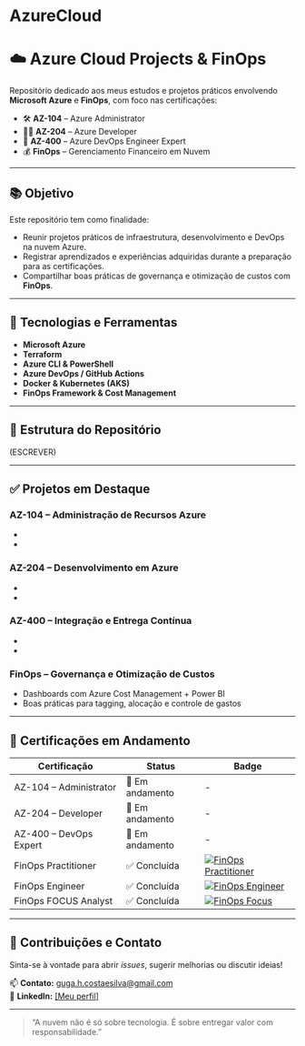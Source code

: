 ﻿# AzureCloud
# ☁️ Azure Cloud Projects & FinOps

Repositório dedicado aos meus estudos e projetos práticos envolvendo **Microsoft Azure** e **FinOps**, com foco nas certificações:

- 🛠️ **AZ-104** – Azure Administrator
- 👨‍💻 **AZ-204** – Azure Developer
- 🔄 **AZ-400** – Azure DevOps Engineer Expert
- 💰 **FinOps** – Gerenciamento Financeiro em Nuvem

---

## 📚 Objetivo

Este repositório tem como finalidade:

- Reunir projetos práticos de infraestrutura, desenvolvimento e DevOps na nuvem Azure.
- Registrar aprendizados e experiências adquiridas durante a preparação para as certificações.
- Compartilhar boas práticas de governança e otimização de custos com **FinOps**.

---

## 🧰 Tecnologias e Ferramentas

- **Microsoft Azure**
- **Terraform**
- **Azure CLI & PowerShell**
- **Azure DevOps / GitHub Actions**
- **Docker & Kubernetes (AKS)**
- **FinOps Framework & Cost Management**

---

## 📁 Estrutura do Repositório
(ESCREVER)


---

## ✅ Projetos em Destaque

### AZ-104 – Administração de Recursos Azure
- 
- 

### AZ-204 – Desenvolvimento em Azure
- 
- 

### AZ-400 – Integração e Entrega Contínua
- 
- 

### FinOps – Governança e Otimização de Custos
- Dashboards com Azure Cost Management + Power BI
- Boas práticas para tagging, alocação e controle de gastos

---

## 🧠 Certificações em Andamento

| Certificação           | Status         | Badge |
|------------------------|----------------|--------|
| AZ-104 – Administrator | 🔄 Em andamento   | -      |
| AZ-204 – Developer     | 🔄 Em andamento   | -      |
| AZ-400 – DevOps Expert | 🔄 Em andamento   | -      |
| FinOps Practitioner    | ✅ Concluída      | [![FinOps Practitioner](https://img.shields.io/badge/FinOps-Practitioner-blue)](https://verify.skilljar.com/c/wtfhbrfhmrsc) |
| FinOps Engineer        | ✅ Concluída      | [![FinOps Engineer](https://img.shields.io/badge/FinOps-Engineer-green)](https://verify.skilljar.com/c/hydu4wgmfws7) |
| FinOps FOCUS Analyst   | ✅ Concluída   | [![FinOps Focus](https://img.shields.io/badge/FinOps-FOCUS-yellow)](https://verify.skilljar.com/c/vswn6ervh758) |

---

## 🤝 Contribuições e Contato

Sinta-se à vontade para abrir *issues*, sugerir melhorias ou discutir ideias!

📫 **Contato:** guga.h.costaesilva@gmail.com  
🔗 **LinkedIn:** [\[Meu perfil\]](https://www.linkedin.com/in/gugasilva96/)

---

> “A nuvem não é só sobre tecnologia. É sobre entregar valor com responsabilidade.”  
